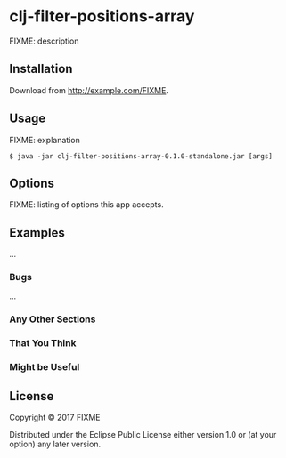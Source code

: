 # clj-filter-positions-array

FIXME: description

## Installation

Download from http://example.com/FIXME.

## Usage

FIXME: explanation

    $ java -jar clj-filter-positions-array-0.1.0-standalone.jar [args]

## Options

FIXME: listing of options this app accepts.

## Examples

...

### Bugs

...

### Any Other Sections
### That You Think
### Might be Useful

## License

Copyright © 2017 FIXME

Distributed under the Eclipse Public License either version 1.0 or (at
your option) any later version.
